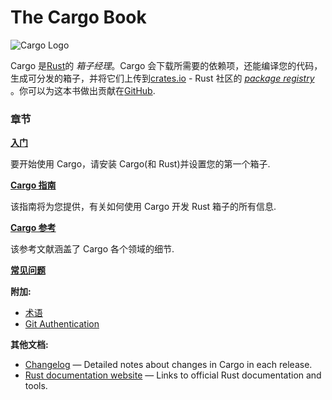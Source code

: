 # The Cargo Book

![Cargo Logo](images/Cargo-Logo-Small.png)

Cargo 是[Rust]的 _箱子经理_。Cargo 会下载所需要的依赖项，还能编译您的代码，生成可分发的箱子，并将它们上传到[crates.io] - Rust 社区的 [_package registry_][def-package-registry] 。你可以为这本书做出贡献在[GitHub].

### 章节

**[入门](getting-started/index.zh.md)**

要开始使用 Cargo，请安装 Cargo(和 Rust)并设置您的第一个箱子.

**[Cargo 指南](guide/index.zh.md)**

该指南将为您提供，有关如何使用 Cargo 开发 Rust 箱子的所有信息.

**[Cargo 参考](reference/index.zh.md)**

该参考文献涵盖了 Cargo 各个领域的细节.

**[常见问题](faq.zh.md)**

**附加:**

- [术语](appendix/glossary.zh.md)
- [Git Authentication](appendix/git-authentication.md)

**其他文档:**

- [Changelog](https://github.com/rust-lang/cargo/blob/master/CHANGELOG.md) —
  Detailed notes about changes in Cargo in each release.
- [Rust documentation website](https://doc.rust-lang.org/) — Links to official
  Rust documentation and tools.

[def-crate]: ./appendix/glossary.zh.md#crate '"crate" (glossary entry)'
[def-package]: ./appendix/glossary.zh.md#package '"package" (glossary entry)'
[def-package-manager]: ./appendix/glossary.zh.md#package-manager '"package manager" (glossary entry)'
[def-package-registry]: ./appendix/glossary.zh.md#package-registry '"package registry" (glossary entry)'
[rust]: https://www.rust-lang.org/
[crates.io]: https://crates.io/
[github]: https://github.com/rust-lang/cargo/tree/master/src/doc
